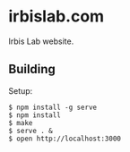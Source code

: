 # irbislab.com

Irbis Lab website.

## Building

Setup:

```
$ npm install -g serve
$ npm install
$ make
$ serve . &
$ open http://localhost:3000
```
